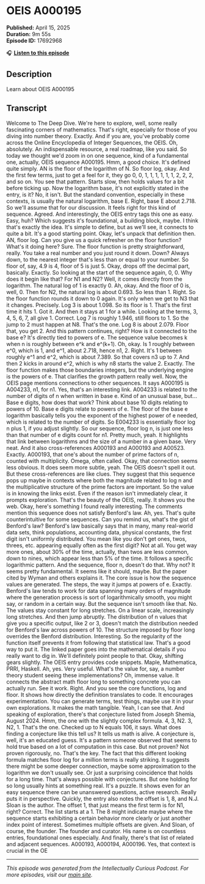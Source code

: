 # OEIS A000195

**Published:** April 15, 2025  
**Duration:** 9m 55s  
**Episode ID:** 17692968

🎧 **[Listen to this episode](https://intellectuallycurious.buzzsprout.com/2529712/episodes/17692968-oeis-a000195)**

## Description

Learn about OEIS A000195

## Transcript

Welcome to The Deep Dive. We're here to explore, well, some really fascinating corners of mathematics. That's right, especially for those of you diving into number theory. Exactly. And if you are, you've probably come across the Online Encyclopedia of Integer Sequences, the OEIS. Oh, absolutely. An indispensable resource, a real roadmap, like you said. So today we thought we'd zoom in on one sequence, kind of a fundamental one, actually, OEIS sequence A000195. Hmm, a good choice. It's defined quite simply. AN is the floor of the logarithm of N. So floor log, okay. And the first few terms, just to get a feel for it, they go 0, 0, 1, 1, 1, 1, 1, 1, 2, 2, 2, and so on. You see that pattern. Starts slow, then holds values for a bit before ticking up. Now the logarithm base, it's not explicitly stated in the entry, is it? No, it isn't. But the standard convention, especially in these contexts, is usually the natural logarithm, base E. Right, base E about 2.718. So we'll assume that for our discussion. It feels right for this kind of sequence. Agreed. And interestingly, the OEIS entry tags this one as easy. Easy, huh? Which suggests it's foundational, a building block, maybe. I think that's exactly the idea. It's simple to define, but as we'll see, it connects to quite a bit. It's a good starting point. Okay, let's unpack that definition then. AN, floor log. Can you give us a quick refresher on the floor function? What's it doing here? Sure. The floor function is pretty straightforward, really. You take a real number and you just round it down. Down? Always down, to the nearest integer that's less than or equal to your number. So floor of, say, 4.9 is 4, floor of 5 is just 5. Okay, drops off the decimal part, basically. Exactly. So looking at the start of the sequence again, 0, 0. Why does it begin like that? For N1 and N2? Well, it comes directly from the logarithm. The natural log of 1 is exactly 0. Ah, okay. And the floor of 0 is, well, 0. Then for N2, the natural log is about 0.693. So less than 1. Right. So the floor function rounds it down to 0 again. It's only when we get to N3 that it changes. Precisely. Log 3 is about 1.098. So its floor is 1. That's the first time it hits 1. Got it. And then it stays at 1 for a while. Looking at the terms, 3, 4, 5, 6, 7, all give 1. Correct. Log 7 is roughly 1.946, still floors to 1. So the jump to 2 must happen at N8. That's the one. Log 8 is about 2.079. Floor that, you get 2. And this pattern continues, right? How is it connected to the base e? It's directly tied to powers of e. The sequence value becomes k when n is roughly between e^k and e^(k+1). Oh, okay. Is 1 roughly between e^0, which is 1, and e^1, about 2.718, hence n1, 2. Right. It's 1 between roughly e^1 and e^2, which is about 7.389. So that covers n3 up to 7. And then 2 kicks in around e^2, which is why n8 starts the value 2. Exactly. The floor function makes those boundaries integers, but the underlying engine is the powers of e. That clarifies the growth pattern really well. Now, the OEIS page mentions connections to other sequences. It says A000195 is A004233, n1, for n1. Yes, that's an interesting link. A004233 is related to the number of digits of n when written in base e. Kind of an unusual base, but... Base e digits, how does that work? Think about base 10 digits relating to powers of 10. Base e digits relate to powers of e. The floor of the base e logarithm basically tells you the exponent of the highest power of e needed, which is related to the number of digits. So E004233 is essentially floor log n plus 1, if you adjust slightly. So our sequence, floor log n, is just one less than that number of e digits count for n1. Pretty much, yeah. It highlights that link between logarithms and the size of a number in a given base. Very neat. And it also cross-references A000193 and A000193 and A00523. Exactly. A000193, that one's about the number of prime factors of n, counted with multiplicity. Omega, often called. Okay, that connection seems less obvious. It does seem more subtle, yeah. The OEIS doesn't spell it out. But these cross-references are like clues. They suggest that this sequence pops up maybe in contexts where both the magnitude related to log n and the multiplicative structure of the prime factors are important. So the value is in knowing the links exist. Even if the reason isn't immediately clear, it prompts exploration. That's the beauty of the OEIS, really. It shows you the web. Okay, here's something I found really interesting. The comments mention this sequence does not satisfy Benford's law. Ah, yes. That's quite counterintuitive for some sequences. Can you remind us, what's the gist of Benford's law? Benford's law basically says that in many, many real-world data sets, think populations, accounting data, physical constants, the first digit isn't uniformly distributed. You mean like you don't get ones, twos, threes, etc. appearing equally often as the first digit? Not at all. You get way more ones, about 30% of the time, actually, than twos are less common, down to nines, which appear less than 5% of the time. It follows a specific logarithmic pattern. And the sequence, floor n, doesn't do that. Why not? It seems pretty fundamental. It seems like it should, maybe. But the paper cited by Wyman and others explains it. The core issue is how the sequence values are generated. The steps, the way it jumps at powers of e. Exactly. Benford's law tends to work for data spanning many orders of magnitude where the generation process is sort of logarithmically smooth, you might say, or random in a certain way. But the sequence isn't smooth like that. No. The values stay constant for long stretches. On a linear scale, increasingly long stretches. And then jump abruptly. The distribution of n values that give you a specific output, like 2 or 3, doesn't match the distribution needed for Benford's law across powers of 10. The structure imposed by floor long overrides the Benford distribution. Interesting. So the regularity of the function itself prevents it from following that statistical law. That's a good way to put it. The linked paper goes into the mathematical details if you really want to dig in. We'll definitely point people to that. Okay, shifting gears slightly. The OEIS entry provides code snippets. Maple, Mathematica, PRRI, Haskell. Ah, yes. Very useful. What's the value for, say, a number theory student seeing these implementations? Oh, immense value. It connects the abstract math floor long to something concrete you can actually run. See it work. Right. And you see the core functions, log and floor. It shows how directly the definition translates to code. It encourages experimentation. You can generate terms, test things, maybe use it in your own explorations. It makes the math tangible. Yeah, I can see that. And speaking of exploration, there's that conjecture listed from Joseph Shemia, August 2024. Hmm, the one with the slightly complex formula. 4, 3, N2. 3, N2, 1. That's the one. Checked up to N equals 106, it says. What does finding a conjecture like this tell us? It tells us math is alive. A conjecture is, well, it's an educated guess. It's a pattern someone observed that seems to hold true based on a lot of computation in this case. But not proven? Not proven rigorously, no. That's the key. The fact that this different looking formula matches floor log for a million terms is really striking. It suggests there might be some deeper connection, maybe some approximation to the logarithm we don't usually see. Or just a surprising coincidence that holds for a long time. That's always possible with conjectures. But one holding for so long usually hints at something real. It's a puzzle. It shows even for an easy sequence there can be unanswered questions, active research. Really puts it in perspective. Quickly, the entry also notes the offset is 1, 8, and N.J. Sloan is the author. The offset 1, that just means the first term is for N1, right? Correct. The list starts at a 1. The 8 might indicate maybe where the sequence starts exhibiting a certain behavior more clearly or just another index point of interest. Sometimes multiple offsets are given. And Sloan, of course, the founder. The founder and curator. His name is on countless entries, foundational ones especially. And finally, there's that list of related and adjacent sequences. A000193, A000194, A000196. Yes, that context is crucial in the OE

---
*This episode was generated from the Intellectually Curious Podcast. For more episodes, visit our [main site](https://intellectuallycurious.buzzsprout.com).*
